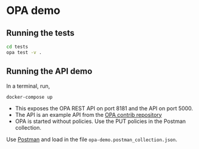 # OPA demo

## Running the tests
```bash
cd tests
opa test -v .
```

## Running the API demo

In a terminal, run,
```
docker-compose up
```

 - This exposes the OPA REST API on port 8181 and the API on port 5000.
 - The API is an example API from the [OPA contrib repository](https://github.com/open-policy-agent/contrib/tree/master/api_authz)
 - OPA is started without policies. Use the PUT policies in the Postman collection.

Use [Postman](https://www.getpostman.com/) and load in the file `opa-demo.postman_collection.json`.


